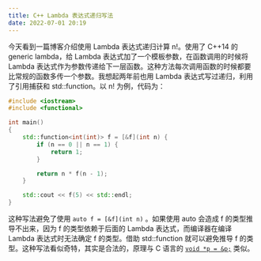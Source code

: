 ```yaml
---
title: C++ Lambda 表达式递归写法
date: 2022-07-01 20:19
---
```


今天看到一篇博客介绍使用 Lambda 表达式递归计算 n!。使用了 C++14 的 generic lambda，给 Lambda 表达式加了一个模板参数，在函数调用的时候将 Lambda 表达式作为参数传递给下一层函数。这种方法每次调用函数的时候都要比常规的函数多传一个参数。我想起两年前也用 Lambda 表达式写过递归，利用了引用捕获和 std::function。以 n! 为例，代码为：

```cpp
#include <iostream>
#include <functional>

int main()
{
    std::function<int(int)> f = [&f](int n) {
        if (n == 0 || n == 1) {
            return 1;
        }

        return n * f(n - 1);
    }

    std::cout << f(5) << std::endl;
}
```

这种写法避免了使用 `auto f = [&f](int n)` 。如果使用 auto 会造成 f 的类型推导不出来，因为 f 的类型依赖于后面的 Lambda 表达式，而编译器在编译 Lambda 表达式时无法确定 f 的类型。借助 std::function 就可以避免推导 f 的类型。这种写法看似奇特，其实是合法的，原理与 C 语言的 [`void *p = &p;`](https://stackoverflow.com/questions/48369190/is-void-p-p-legal-in-c) 类似。